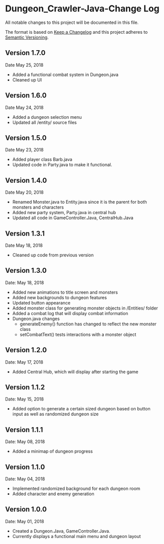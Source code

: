 # Dungeon_Crawler-Java-Change Log

All notable changes to this project will be documented in this file.

The format is based on [Keep a Changelog](http://keepachangelog.com/) and this project adheres to [Semantic Versioning](http://semver.org/).

## Version 1.7.0
  Date May 25, 2018
- Added a functional combat system in Dungeon.java
- Cleaned up UI

## Version 1.6.0
  Date May 24, 2018
- Added a dungeon selection menu
- Updated all /entity/ source files

## Version 1.5.0
  Date May 23, 2018
- Added player class Barb.java
- Updated code in Party.java to make it functional.

## Version 1.4.0
  Date May 20, 2018
- Renamed Monster.java to Entity.java since it is the parent for both monsters and characters
- Added new party system, Party.java in central hub
- Updated all code in GameController.Java, CentralHub.Java

## Version 1.3.1
  Date May 18, 2018
- Cleaned up code from previous version

## Version 1.3.0
  Date: May 18, 2018
- Added new animations to title screen and monsters
- Added new backgrounds to dungeon features
- Updated button appearance
- Added monster class for generating monster objects in /Entities/ folder
- Added a combat log that will display combat information
- Dungeon.java changes
  - generateEnemy() function has changed to reflect the new monster class
  - setCombatText() tests interactions with a monster object

## Version 1.2.0
  Date: May 17, 2018
- Added Central Hub, which will display after starting the game

## Version 1.1.2
  Date: May 15, 2018
- Added option to generate a certain sized dungeon based on button input as well as randomized dungeon size

## Version 1.1.1
  Date: May 08, 2018
- Added a minimap of dungeon progress

## Version 1.1.0
  Date: May 04, 2018
- Implemented randomized background for each dungeon room
- Added character and enemy generation

## Version 1.0.0
  Date: May 01, 2018
- Created a Dungeon.Java, GameController.Java.
- Currently displays a functional main menu and dungeon layout